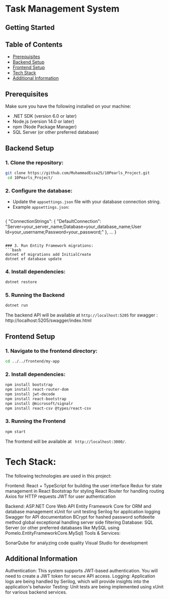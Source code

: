 # Task Management System

## Getting Started

## Table of Contents
- [Prerequisites](#prerequisites)
- [Backend Setup](#backend-setup)
- [Frontend Setup](#frontend-setup)
- [Tech Stack](#tech-stack)
- [Additional Information](#additional-information)

## Prerequisites
Make sure you have the following installed on your machine:
- .NET SDK (version 6.0 or later)
- Node.js (version 14.0 or later)
- npm (Node Package Manager)
- SQL Server (or other preferred database)

## Backend Setup
### 1. Clone the repository:
```bash
git clone https://github.com/MuhammadEssa25/10Pearls_Project.git
 cd 10Pearls_Project/
```

### 2. Configure the database:
- Update the `appsettings.json` file with your database connection string.
- Example `appsettings.json`:
  ```json
 {
  "ConnectionStrings": {
    "DefaultConnection": "Server=your_server_name;Database=your_database_name;User Id=your_username;Password=your_password;"
  },
    ...
  }
  ```

### 3. Run Entity Framework migrations:
```bash
dotnet ef migrations add InitialCreate
dotnet ef database update
```

### 4. Install dependencies:
```bash
dotnet restore
```

### 5. Running the Backend
```bash
dotnet run
```
The backend API will be available at `http://localhost:5205`
for swagger : http://localhost:5205/swagger/index.html

## Frontend Setup
### 1. Navigate to the frontend directory:
```bash
cd ../../frontend/my-app
```

### 2. Install dependencies:
```bash
npm install bootstrap
npm install react-router-dom
npm install jwt-decode
npm install react-bootstrap
npm install @microsoft/signalr
npm install react-csv @types/react-csv

```


### 3. Running the Frontend
```bash
npm start
```
The frontend will be available at ` http://localhost:3000/`.


# Tech Stack:
The following technologies are used in this project:

Frontend:
React + TypeScript for building the user interface
Redux for state management in React
Bootstrap for styling
React Router for handling routing
Axios for HTTP requests
JWT for user authentication

Backend:
ASP.NET Core Web API
Entity Framework Core for ORM and database management
xUnit for unit testing 
Serilog for application logging 
Swagger for API documentation
BCrypt for hashed password
softdeelte method
global exceptional handling
server side filtering
Database:
SQL Server (or other preferred databases like MySQL using Pomelo.EntityFrameworkCore.MySql)
Tools & Services:

SonarQube for analyzing code quality 
Visual Studio for development 

## Additional Information
Authentication: This system supports JWT-based authentication. You will need to create a JWT token for secure API access.
Logging: Application logs are being handled by Serilog, which will provide insights into the application's behavior 
Testing: Unit tests are being implemented using xUnit for various backend services.

